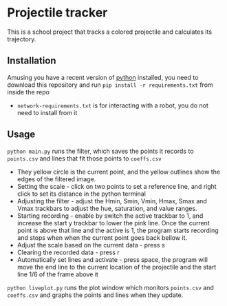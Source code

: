 # Projectile tracker
This is a school project that tracks a colored projectile and calculates its trajectory.
## Installation
Amusing you have a recent version of [python](https://www.python.org/downloads/) installed, you need to download this repository and run `pip install -r requirements.txt` from inside the repo
* `network-requirements.txt` is for interacting with a robot, you do not need to install from it
## Usage
`python main.py` runs the filter, which saves the points it records to `points.csv` and lines that fit those points to `coeffs.csv`
* They yellow circle is the current point, and the yellow outlines show the edges of the filtered image.
* Setting the scale - click on two points to set a reference line, and right click to set its distance in the python terminal
* Adjusting the filter - adjust the Hmin, Smin, Vmin, Hmax, Smax and Vmax trackbars to adjust the hue, saturation, and value ranges.
* Starting recording - enable by switch the active trackbar to 1, and increase the start y trackbar to lower the pink line. Once the current point is above that line and the active is 1, the program starts recording and stops when when the current point goes back bellow it.
* Adjust the scale based on the current data - press s
* Clearing the recorded data - press r
* Automatically set lines and activate - press space, the program will move the end line to the current location of the projectile and the start line 1/6 of the frame above it

`python liveplot.py` runs the plot window which monitors `points.csv` and `coeffs.csv` and graphs the points and lines when they update.
